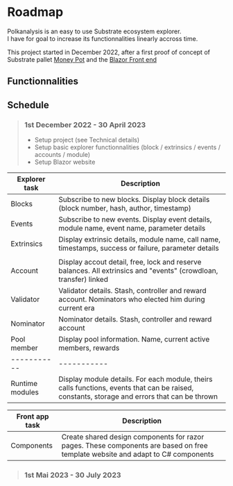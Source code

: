 # Roadmap

Polkanalysis is an easy to use Substrate ecosystem explorer.  
I have for goal to increase its functionnalities linearly accross time.

This project started in December 2022, after a first proof of concept of Substrate pallet [Money Pot](https://github.com/Apolixit/pallet_money_pot) and the [Blazor Front end](https://github.com/Apolixit/moneypot_blazor)

## Functionnalities

## Schedule

> ### 1st December 2022 - 30 April 2023
>
> - Setup project (see Technical details)
> - Setup basic explorer functionnalities (block / extrinsics / events / accounts / module)
> - Setup Blazor website

| Explorer task      | Description |
| ----------- | ----------- |
| Blocks      | Subscribe to new blocks. Display block details (block number, hash, author, timestamp) |
| Events   | Subscribe to new events. Display event details, module name, event name, parameter details |
| Extrinsics   | Display extrinsic details, module name, call name, timestamps, success or failure, parameter details |
|  |  |
| Account   | Display accout detail, free, lock and reserve balances. All extrinsics and "events" (crowdloan, transfer) linked |
| Validator   | Validator details. Stash, controller and reward account. Nominators who elected him during current era |
| Nominator   | Nominator details. Stash, controller and reward account |
| Pool member   | Display pool information. Name, current active members, rewards |
| ----------- | ----------- |
| Runtime modules   | Display module details. For each module, theirs calls functions, events that can be raised, constants, storage and errors that can be thrown |

| Front app task      | Description |
| ----------- | ----------- |
| Components      | Create shared design components for razor pages. These components are based on free template website and adapt to C# components|

> ### 1st Mai 2023 - 30 July 2023
>
